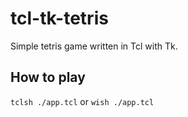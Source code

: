 # tcl-tk-tetris

Simple tetris game written in Tcl with Tk.

## How to play
`tclsh ./app.tcl` or `wish ./app.tcl`
